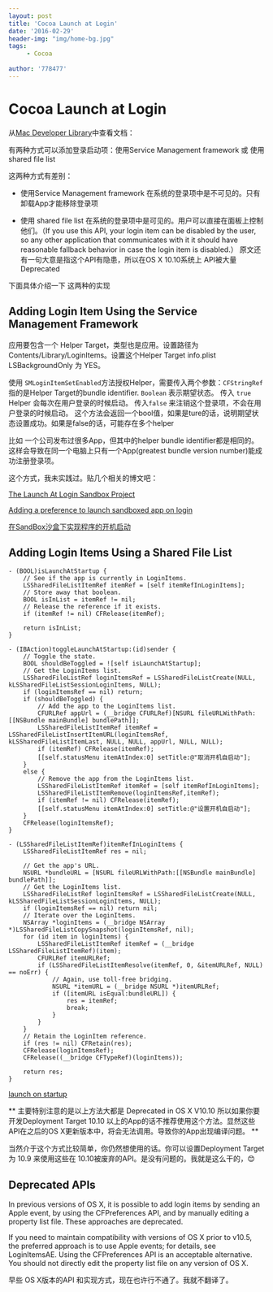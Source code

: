 ```yaml
---
layout: post
title: 'Cocoa Launch at Login'
date: '2016-02-29'
header-img: "img/home-bg.jpg"
tags:
     - Cocoa
     
author: '778477'
---
```



# Cocoa Launch at Login 

从[Mac Developer Library](https://developer.apple.com/library/mac/documentation/MacOSX/Conceptual/BPSystemStartup/Chapters/CreatingLoginItems.html)中查看文档：

有两种方式可以添加登录启动项：使用Service Management framework 或 使用 shared file list

这两种方式有差别：

 * 使用Service Management framework 在系统的登录项中是不可见的。只有卸载App才能移除登录项
 
 * 使用 shared file list 在系统的登录项中是可见的。用户可以直接在面板上控制他们。（If you use this API, your login item can be disabled by the user, so any other application that communicates with it it should have reasonable fallback behavior in case the login item is disabled.） 原文还有一句大意是指这个API有隐患，所以在OS X 10.10系统上 API被大量Deprecated
 

下面具体介绍一下 这两种的实现

## Adding Login Item Using the Service Management Framework

应用要包含一个 Helper Target，类型也是应用。设置路径为Contents/Library/LoginItems。设置这个Helper Target info.plist LSBackgroundOnly 为 YES。

使用 ``` SMLoginItemSetEnabled ```方法授权Helper，需要传入两个参数：```CFStringRef```指的是Helper Target的bundle identifier. ``` Boolean ``` 表示期望状态。 传入 ```true``` Helper 会每次在用户登录的时候启动。 传入``` false ``` 来注销这个登录项，不会在用户登录的时候启动。 这个方法会返回一个bool值，如果是ture的话，说明期望状态设置成功。如果是false的话，可能存在多个helper

比如 一个公司发布过很多App，但其中的helper bundle identifier都是相同的。 这样会导致在同一个电脑上只有一个App(greatest bundle version number)能成功注册登录项。

这个方式，我未实践过。贴几个相关的博文吧：

[The Launch At Login Sandbox Project](http://blog.timschroeder.net/2012/07/03/the-launch-at-login-sandbox-project/)

[Adding a preference to launch sandboxed app on login](http://rhult.github.io/articles/sandboxed-launch-on-login/)

[在SandBox沙盒下实现程序的开机启动](http://www.tanhao.me/pieces/590.html/)



## Adding Login Items Using a Shared File List

```
- (BOOL)isLaunchAtStartup {
    // See if the app is currently in LoginItems.
    LSSharedFileListItemRef itemRef = [self itemRefInLoginItems];
    // Store away that boolean.
    BOOL isInList = itemRef != nil;
    // Release the reference if it exists.
    if (itemRef != nil) CFRelease(itemRef);
    
    return isInList;
}

- (IBAction)toggleLaunchAtStartup:(id)sender {
    // Toggle the state.
    BOOL shouldBeToggled = ![self isLaunchAtStartup];
    // Get the LoginItems list.
    LSSharedFileListRef loginItemsRef = LSSharedFileListCreate(NULL, kLSSharedFileListSessionLoginItems, NULL);
    if (loginItemsRef == nil) return;
    if (shouldBeToggled) {
        // Add the app to the LoginItems list.
        CFURLRef appUrl = (__bridge CFURLRef)[NSURL fileURLWithPath:[[NSBundle mainBundle] bundlePath]];
        LSSharedFileListItemRef itemRef = LSSharedFileListInsertItemURL(loginItemsRef, kLSSharedFileListItemLast, NULL, NULL, appUrl, NULL, NULL);
        if (itemRef) CFRelease(itemRef);
        [[self.statusMenu itemAtIndex:0] setTitle:@"取消开机自启动"];
    }
    else {
        // Remove the app from the LoginItems list.
        LSSharedFileListItemRef itemRef = [self itemRefInLoginItems];
        LSSharedFileListItemRemove(loginItemsRef,itemRef);
        if (itemRef != nil) CFRelease(itemRef);
        [[self.statusMenu itemAtIndex:0] setTitle:@"设置开机自启动"];
    }
    CFRelease(loginItemsRef);
}

- (LSSharedFileListItemRef)itemRefInLoginItems {
    LSSharedFileListItemRef res = nil;
    
    // Get the app's URL.
    NSURL *bundleURL = [NSURL fileURLWithPath:[[NSBundle mainBundle] bundlePath]];
    // Get the LoginItems list.
    LSSharedFileListRef loginItemsRef = LSSharedFileListCreate(NULL, kLSSharedFileListSessionLoginItems, NULL);
    if (loginItemsRef == nil) return nil;
    // Iterate over the LoginItems.
    NSArray *loginItems = (__bridge NSArray *)LSSharedFileListCopySnapshot(loginItemsRef, nil);
    for (id item in loginItems) {
        LSSharedFileListItemRef itemRef = (__bridge LSSharedFileListItemRef)(item);
        CFURLRef itemURLRef;
        if (LSSharedFileListItemResolve(itemRef, 0, &itemURLRef, NULL) == noErr) {
            // Again, use toll-free bridging.
            NSURL *itemURL = (__bridge NSURL *)itemURLRef;
            if ([itemURL isEqual:bundleURL]) {
                res = itemRef;
                break;
            }
        }
    }
    // Retain the LoginItem reference.
    if (res != nil) CFRetain(res);
    CFRelease(loginItemsRef);
    CFRelease((__bridge CFTypeRef)(loginItems));
    
    return res;
}

```

[launch on startup](http://bdunagan.com/2010/09/25/cocoa-tip-enabling-launch-on-startup/)


** 主要特别注意的是以上方法大都是 Deprecated in OS X V10.10 所以如果你要开发Deployment Target 10.10 以上的App的话不推荐使用这个方法。显然这些API在之后的OS X更新版本中，将会无法调用。导致你的App出现编译问题。 **

当然介于这个方式比较简单，你仍然想使用的话。你可以设置Deployment Target为 10.9 来使用这些在 10.10被废弃的API。是没有问题的。我就是这么干的，😊


## Deprecated APIs

In previous versions of OS X, it is possible to add login items by sending an Apple event, by using the CFPreferences API, and by manually editing a property list file. These approaches are deprecated.

If you need to maintain compatibility with versions of OS X prior to v10.5, the preferred approach is to use Apple events; for details, see LoginItemsAE. Using the CFPreferences API is an acceptable alternative. You should not directly edit the property list file on any version of OS X.

早些 OS X版本的API 和实现方式，现在也许行不通了。我就不翻译了。 
 
 

